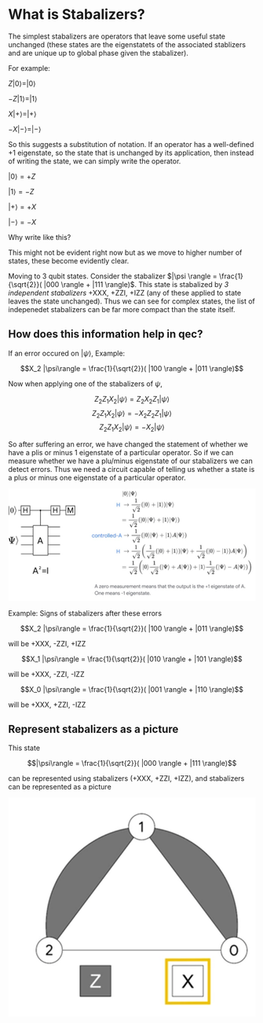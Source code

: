 # What is Stabalizers?

The simplest stabalizers are operators that leave some useful state unchanged (these states are the eigenstatets of the associated stablizers and are unique up to global phase given the stabalizer). 

For example:

$Z |0\rangle = |0\rangle$

$-Z |1\rangle = |1\rangle$

$X |+\rangle = |+\rangle$

$-X |-\rangle = |-\rangle$

So this suggests a substitution of notation. If an operator has a well-defined +1 eigenstate, so the state that is unchanged by its application, then instead of writing the state, we can simply write the operator.

$|0\rangle = +Z$

$|1\rangle = -Z$

$|+\rangle = +X$

$|-\rangle = -X$

Why write like this? 

This might not be evident right now but as we move to higher number of states, these become evidently clear. 

Moving to 3 qubit states. Consider the stabalizer $|\psi \rangle = \frac{1}{\sqrt{2}}( |000 \rangle + |111 \rangle)$. This state is stabalized by *3 independent stabalizers* +XXX, +ZZI, +IZZ (any of these applied to state leaves the state unchanged). Thus we can see for complex states, the list of indepenedet stabalizers can be far more compact than the state itself.

## How does this information help in qec?

If an error occured on $|\psi\rangle$, Example:

$$X_2 |\psi\rangle = \frac{1}{\sqrt{2}}( |100 \rangle + |011 \rangle)$$

Now when applying one of the stabalizers of $\psi$, 

$$Z_2Z_1X_2 |\psi\rangle = Z_2X_2Z_1|\psi\rangle$$
$$Z_2Z_1X_2 |\psi\rangle = -X_2Z_2Z_1|\psi\rangle$$
$$Z_2Z_1X_2 |\psi\rangle = -X_2|\psi\rangle$$

So after suffering an error, we have changed the statement of whether we have a plis or minus 1 eigenstate of a particular operator. So if we can measure whether we have a plu/minus eigenstate of our stabalizers we can detect errors. Thus we need a circuit capable of telling us whether a state is a plus or minus one eigenstate of a particular operator. 

![measurment circ](./mesurment_circ.png)

Example: Signs of stabalizers after these errors

$$X_2 |\psi\rangle = \frac{1}{\sqrt{2}}( |100 \rangle + |011 \rangle)$$

will be +XXX, -ZZI, +IZZ

$$X_1 |\psi\rangle = \frac{1}{\sqrt{2}}( |010 \rangle + |101 \rangle)$$

will be +XXX, -ZZI, -IZZ

$$X_0 |\psi\rangle = \frac{1}{\sqrt{2}}( |001 \rangle + |110 \rangle)$$

will be +XXX, +ZZI, -IZZ

## Represent stabalizers as a picture

This state

$$|\psi\rangle = \frac{1}{\sqrt{2}}( |000 \rangle + |111 \rangle)$$

can be represented using stabalizers (+XXX, +ZZI, +IZZ), and stabalizers can be represented as a picture

![stabalizer image](./stabalizer_img.png)